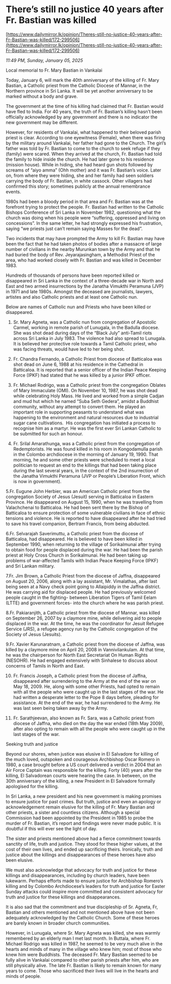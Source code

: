 # There’s still no justice 40 years after  Fr. Bastian was killed

[https://www.dailymirror.lk/opinion/Theres-still-no-justice-40-years-after-Fr-Bastian-was-killed/172-299506](https://www.dailymirror.lk/opinion/Theres-still-no-justice-40-years-after-Fr-Bastian-was-killed/172-299506)

*11:49 PM, Sunday, January 05, 2025*

Local memorial to Fr. Mary Bastian in Vankalai

Today, January 6, will mark the 40th anniversary of the killing of Fr. Mary Bastian, a Catholic priest from the Catholic Diocese of Mannar, in the Northern province in Sri Lanka. It will be yet another anniversary to be marked without a body and grave.

The government at the time of his killing had claimed that Fr. Bastian would have fled to India. For 40 years, the truth of Fr. Bastian’s killing hasn’t been officially acknowledged by any government and there is no indicator the new government may be different.

However, for residents of Vankalai, what happened to their beloved parish priest is clear. According to one eyewitness (Female), when there was firing by the military around Vankalai, her father had gone to the Church. The girl’s father was told by Fr. Bastian to come to the church to seek refuge if they (family) were scared. When they arrived at the church, Fr. Bastian had told the family to hide inside the church. He had later gone to his residence (mission house). While in hiding, she had heard gun shots followed by screams of “aiyo amma” (Ohh mother) and it was Fr. Bastian’s voice. Later on, from where they were hiding, she and her family had seen soldiers carrying the body of Fr. Bastian, in white cassock. Other villagers had confirmed this story; sometimes publicly at the annual remembrance events.

1980s had been a bloody period in that area and Fr. Bastian was at the forefront trying to protect the people. Fr. Bastian had written to the Catholic Bishops Conference of Sri Lanka in November 1982, questioning what the church was doing when his people were “suffering, oppressed and living on concessions”. In the same letter, he had strongly expressed his frustration, saying “we priests just can’t remain saying Masses for the dead”.

Two incidents that may have prompted the Army to kill Fr. Bastian may have been the fact that he had taken photos of bodies after a massacre of large number of civilians in the nearby Murunkan town by the Army and that he had buried the body of Rev. Jeyarajasingham, a Methodist Priest of the area, who had worked closely with Fr. Bastian and was killed in December 1983.

Hundreds of thousands of persons have been reported killed or disappeared in Sri Lanka in the context of a three-decade war in North and East and two armed insurrections by the Janatha Vimukthi Peramuna (JVP) in 1971 and late 1980s. Amongst the deceased are journalists, lawyers, artistes and also Catholic priests and at least one Catholic nun.

Below are names of Catholic nun and Priests who have been killed or disappeared.

1. Sr. Mary Agneta, was a Catholic nun from congregation of Apostolic Carmel, working in remote parish of Lunugala, in the Badulla diocese. She was shot dead during days of the “Black July” anti-Tamil riots across Sri Lanka in July 1983. The violence had also spread to Lunugala. It is believed her protective role towards a Tamil Catholic priest, who was facing threats, would have led to her being shot.

2. Fr. Chandra Fernando, a Catholic Priest from diocese of Batticaloa was shot dead on June 6, 1988 at his residence in the Cathedral in Batticaloa. It is reported that a senior officer of the Indian Peace Keeping Force (IPKF) had stated that he was killed by a junior IPKF officer.

3. Fr. Michael Rodrigo, was a Catholic priest from the congregation Oblates of Mary Immaculate (OMI). On November 10, 1987, he was shot dead while celebrating Holy Mass. He lived and worked from a simple Cadjan and mud hut which he named “Suba Seth Gedera”, amidst a Buddhist community, without any attempt to convert them. He played an important role in supporting peasants to understand what was happening to the environment and natural resources due to industrial sugar cane cultivations.  His congregation has initiated a process to recognise him as a martyr. He was the first ever Sri Lankan Catholic to be submitted for such an honour.

4. Fr. Srilal Amarathunga, was a Catholic priest from the congregation of Redemptorists. He was found killed in his room in Kongodamulla parish in the Colombo archdiocese in the morning of January 19, 1990. That morning, he and some other priests were scheduled to meet a local politician to request an end to the killings that had been taking place during the last several years, in the context of the 2nd insurrection of the Janatha Vimukthi Peramuna (JVP or People’s Liberation Front, which is now in government).

5.Fr. Eugune John Herbier, was an American Catholic priest from the congregation Society of Jesus (Jesuit) serving in Batticaloa in Eastern Province. He disappeared on August 15, 1990, when he was travelling from Valachchenai to Batticaloa. He had been sent there by the Bishop of Batticaloa to ensure protection of some vulnerable civilians in face of ethnic tensions and violence. He is reported to have disappeared after he had tried to save his travel companion, Bertram Francis, from being abducted.

6.Fr. Selvarajah Saverimuttu, a Catholic priest from the diocese of Batticaloa, had disappeared. He is believed to have been killed in September 1990, when returning to the village of Sorikalmunai after trying to obtain food for people displaced during the war. He had been the parish priest at Holy Cross Church in Sorikalmunai. He had been taking up problems of war-affected Tamils with Indian Peace Keeping Force (IPKF) and Sri Lankan military.

7.Fr. Jim Brown, a Catholic Priest from the diocese of Jaffna, disappeared on August 20, 2006, along with a lay assistant, Mr. Vimalathas, after last being seen at a Navy check point going to Allaipiddy in the Jaffna district. He was carrying aid for displaced people. He had previously welcomed people caught in the fighting- between Liberation Tigers of Tamil Eelam (LTTE) and government forces- into the church where he was parish priest.

8.Fr. Pakiaranjith, a Catholic priest from the diocese of Mannar, was killed on September 26, 2007 by a claymore mine, while delivering aid to people displaced in the war. At the time, he was the coordinator for Jesuit Refugee Service (JRS), a refugee agency run by the Catholic congregation of the Society of Jesus (Jesuits).

9.Fr. Xavier Karunaratnam, a Catholic priest from the diocese of Jaffna, was killed by a claymore mine on April 20, 2008 in Vannivilankulam. At that time, he was the chairperson for North East Secretariat On Human Rights (NESOHR). He had engaged extensively with Sinhalese to discuss about concerns of Tamils in North and East.

10. Fr. Francis Joseph, a Catholic priest from the diocese of Jaffna, disappeared after surrendering to the Army at the end of the war on May 18, 2009. He, along with some other Priests, had opted to remain with all the people who were caught up in the last stages of the war. He had written a desperate letter to the Pope 8 days before, pleading for assistance. At the end of the war, he had surrendered to the Army. He was last seen being taken away by the Army.

11. Fr. Sarathjeevan, also known as Fr. Sara, was a Catholic priest from diocese of Jaffna, who died on the day the war ended (18th May 2009), after also opting to remain with all the people who were caught up in the last stages of the war.

Seeking truth and justice

Beyond our shores, when justice was elusive in El Salvadore for killing of the much loved, outspoken and courageous Archbishop Oscar Romero in 1980, a case brought before a US court delivered a verdict in 2004 that an Air Force Captain was responsible for the killing. Forty (40) years after the killing, El Salvadorean courts were hearing the case. In between, on the 30th anniversary of the killing, a new President in El Salvadore formally apologised for the killing.

In Sri Lanka, a new president and his new government is making promises to ensure justice for past crimes. But truth, justice and even an apology or acknowledgement remain elusive for the killing of Fr. Mary Bastian and other priests, a sister and countless citizens. Although a special Commission had been appointed by the President in 1985 to probe the murder of Fr. Bastian, it’s report and findings were never made public. It is doubtful if this will ever see the light of day.

The sister and priests mentioned above had a fierce commitment towards sanctity of life, truth and justice. They stood for these higher values, at the cost of their own lives, and ended up sacrificing theirs. Ironically, truth and justice about the killings and disappearances of these heroes have also been elusive.

We must also acknowledge that advocacy for truth and justice for these killings and disappearances, including by church leaders, have been lukewarm. Perhaps efforts made to ensure justice for Archbishop Romero’s killing and by Colombo Archdiocese’s leaders for truth and justice for Easter Sunday attacks could inspire more committed and consistent advocacy for truth and justice for these killings and disappearances.

It is also sad that the commitment and true discipleship of Sr. Agneta, Fr, Bastian and others mentioned and not mentioned above have not been adequately acknowledged by the Catholic Church. Some of these heroes are barely known in broader church communities.

However, in Lunugala, where Sr. Mary Agneta was killed, she was warmly remembered by an elderly man I met last month. In Buttala, where Fr. Michael Rodrigo was killed in 1987, he seemed to be very much alive in the hearts and minds of many in the village who knew him; most of those who knew him were Buddhists. The deceased Fr. Mary Bastian seemed to be fully alive in Vankalai compared to other parish priests after him, who are still physically alive. The late Fr. Bastian is likely to remain known for many years to come. Those who sacrificed their lives will live in the hearts and minds of people.

